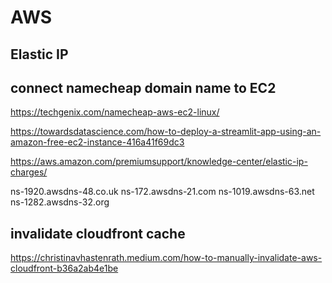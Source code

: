# AWS


## Elastic IP




## connect namecheap domain name to EC2
https://techgenix.com/namecheap-aws-ec2-linux/

https://towardsdatascience.com/how-to-deploy-a-streamlit-app-using-an-amazon-free-ec2-instance-416a41f69dc3


https://aws.amazon.com/premiumsupport/knowledge-center/elastic-ip-charges/

ns-1920.awsdns-48.co.uk
ns-172.awsdns-21.com
ns-1019.awsdns-63.net
ns-1282.awsdns-32.org




## invalidate cloudfront cache

https://christinavhastenrath.medium.com/how-to-manually-invalidate-aws-cloudfront-b36a2ab4e1be